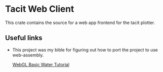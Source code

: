 # Tacit Web Client

This crate contains the source for a web app frontend for the tacit plotter.

## Useful links

* This project was my bible for figuring out how to port the project to use web-assembly.

  [WebGL Basic Water Tutorial](https://github.com/chinedufn/webgl-water-tutorial/blob/master/src/shader/mod.rs)

